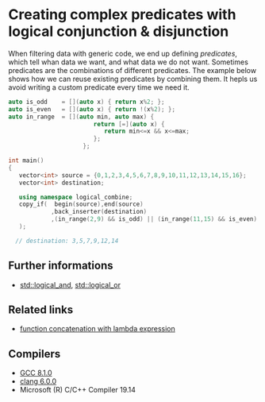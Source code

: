 # Creating complex predicates with logical conjunction &  disjunction
When filtering data with generic code, we end up defining _predicates_, which tell whan data we want, and what data we do not want. Sometimes predicates are the combinations of different predicates. 
The example below shows how we can reuse existing predicates by combining them. It hepls us avoid writing a custom predicate every time we need it.
```cpp
auto is_odd    = [](auto x) { return x%2; };
auto is_even   = [](auto x) { return !(x%2); };
auto in_range  = [](auto min, auto max) { 
                        return [=](auto x) {
                           return min<=x && x<=max; 
                        }; 
                     };

int main()
{
   vector<int> source = {0,1,2,3,4,5,6,7,8,9,10,11,12,13,14,15,16};
   vector<int> destination;

   using namespace logical_combine;
   copy_if(  begin(source),end(source)
            ,back_inserter(destination)
            ,(in_range(2,9) && is_odd) || (in_range(11,15) && is_even)
   );

  // destination: 3,5,7,9,12,14 
```
## Further informations
* [std::logical_and](https://en.cppreference.com/w/cpp/utility/functional/logical_and), [std::logical_or](https://en.cppreference.com/w/cpp/utility/functional/logical_or)

## Related links
* [function concatenation with lambda expression](https://github.com/nikolaAV/Modern-Cpp/blob/master/lambda/lambda_concat/README.md#function-concatenation-with-lambda-expression)

## Compilers
* [GCC 8.1.0](https://wandbox.org/)
* [clang 6.0.0](https://wandbox.org/)
* Microsoft (R) C/C++ Compiler 19.14 
